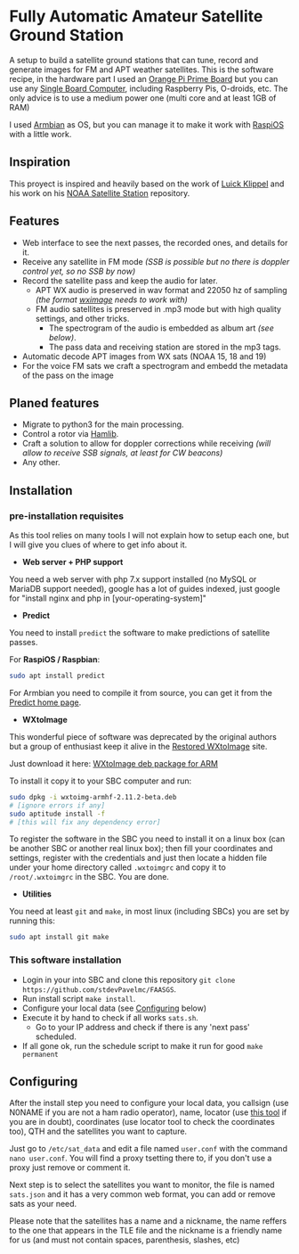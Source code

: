 # Fully Automatic Amateur Satellite Ground Station

A setup to build a satellite ground stations that can tune, record and generate images for FM and APT weather satellites. This is the software recipe, in the hardware part I used an [Orange Pi Prime Board](http://www.orangepi.org/OrangePiPrime/) but you can use any [Single Board Computer](https://en.wikipedia.org/wiki/Single-board_computer), including Raspberry Pis, O-droids, etc. The only advice is to use a medium power one (multi core and at least 1GB of RAM)

I used [Armbian](https://www.armbian.com/) as OS, but you can manage it to make it work with [RaspiOS](https://www.raspberrypi.org/software/) with a little work.

## Inspiration

This proyect is inspired and heavily based on the work of [Luick Klippel](https://github.com/luickk) and his work on his [NOAA Satellite Station](https://github.com/luickk/noaa_satellite_ground_station) repository.

## Features

- Web interface to see the next passes, the recorded ones, and details for it.
- Receive any satellite in FM mode *(SSB is possible but no there is doppler control yet, so no SSB by now)*
- Record the satellite pass and keep the audio for later.
  - APT WX audio is preserved in wav format and 22050 hz of sampling *(the format [wximage](https://wxtoimgrestored.xyz/) needs to work with)*
  - FM audio satellites is preserved in .mp3 mode but with high quality settings, and other tricks.
    - The spectrogram of the audio is embedded as album art *(see below)*.
    - The pass data and receiving station are stored in the mp3 tags.
- Automatic decode APT images from WX sats (NOAA 15, 18 and 19)
- For the voice FM sats we craft a spectrogram and embedd the metadata of the pass on the image

## Planed features

- Migrate to python3 for the main processing.
- Control a rotor via [Hamlib](https://hamlib.github.io/).
- Craft a solution to allow for doppler corrections while receiving *(will allow to receive SSB signals, at least for CW beacons)*
- Any other.

## Installation

### pre-installation requisites

As this tool relies on many tools I will not explain how to setup each one, but I will give you clues of where to get info about it.

- **Web server + PHP support**

You need a web server with php 7.x support installed (no MySQL or MariaDB support needed), google has a lot of guides indexed, just google for "install nginx and php in [your-operating-system]"

- **Predict**

You need to install `predict` the software to make predictions of satellite passes.

For **RaspiOS / Raspbian**:

```sh
sudo apt install predict
```

For Armbian you need to compile it from source, you can get it from the [Predict home page](https://www.qsl.net/kd2bd/predict.html).

- **WXtoImage**

This wonderful piece of software was deprecated by the original authors but a group of enthusiast keep it alive in the [Restored WXtoImage](https://wxtoimgrestored.xyz/) site.

Just download it here: [WXtoImage deb package for ARM](https://www.wxtoimgrestored.xyz/beta/wxtoimg-armhf-2.11.2-beta.deb)

To install it copy it to your SBC computer and run:

```sh
sudo dpkg -i wxtoimg-armhf-2.11.2-beta.deb
# [ignore errors if any]
sudo aptitude install -f
# [this will fix any dependency error]
```

To register the software in the SBC you need to install it on a linux box (can be another SBC or another real linux box); then fill your coordinates and settings, register with the credentials and just then locate a hidden file under your home directory called `.wxtoimgrc` and copy it to `/root/.wxtoimgrc` in the SBC. You are done.

- **Utilities**

You need at least `git` and `make`, in most linux (including SBCs) you are set by running this:

```sh
sudo apt install git make
```

### This software installation

- Login in your into SBC and clone this repository `git clone https://github.com/stdevPavelmc/FAASGS`.
- Run install script `make install`.
- Configure your local data (see [Configuring](#configuring) below)
- Execute it by hand to check if all works `sats.sh`.
  -  Go to your IP address and check if there is any 'next pass' scheduled.
- If all gone ok, run the schedule script to make it run for good `make permanent`

## Configuring

After the install step you need to configure your local data, you callsign (use N0NAME if you are not a ham radio operator), name, locator (use [this tool](https://www.iz3mez.it/maps.google/ww-loc.html) if you are in doubt), coordinates (use locator tool to check the coordinates too), QTH and the satellites you want to capture.

Just go to `/etc/sat_data` and edit a file named `user.conf` with the command `nano user.conf`. You will find a proxy tsetting there to, if you don't use a proxy just remove or comment it.

Next step is to select the satellites you want to monitor, the file is named `sats.json` and it has a very common web format, you can add or remove sats as your need.

Please note that the satellites has a name and a nickname, the name reffers to the one that appears in the TLE file and the nickname is a friendly name for us (and must not contain spaces, parenthesis, slashes, etc)

